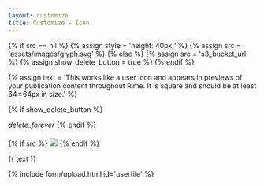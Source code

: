```yaml
---
layout: customize
title: Customize - Icon
---
```


{% if src == nil  %}
{% assign style = 'height: 40px;' %}
{% assign src = 'assets/images/glyph.svg' %}
{% else %}
{% assign src = 's3_bucket_url' %}
{% assign show_delete_button = true %}
{% endif %}

{% assign text = 'This works like a user icon and appears in previews of your publication content throughout Rime. It is square and should be at least 64 × 64px in size.' %}

{% if show_delete_button %}
<!-- Icon button -->
<a href="{{ site.url }}/customize/remove-image/'.{{ type }}" class="mdl-button mdl-js-button mdl-button--icon pull-right">
    <i class="material-icons">delete_forever</i>
</a>
{% endif %}

{% if src %}
<img src="{{ site.url }}/{{ src }}" style="{{ style }} padding-bottom: 20px; padding-top: 5px;" />
{% endif %}

<p>{{ text }}</p>

{% include form/upload.html id='userfile' %}